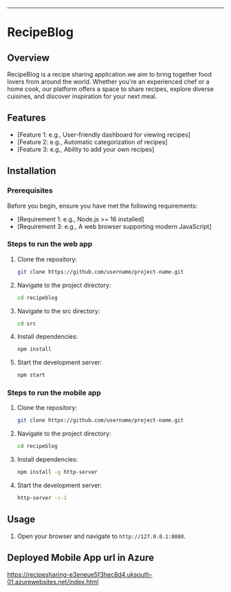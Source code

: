 ---

# RecipeBlog

## Overview
RecipeBlog is a recipe sharing application.we aim to bring together food lovers from around the world. Whether you're an experienced chef or a home cook, our platform offers a space to share recipes, explore diverse cuisines, and discover inspiration for your next meal.

## Features
- [Feature 1: e.g., User-friendly dashboard for viewing recipes]
- [Feature 2: e.g., Automatic categorization of recipes]
- [Feature 3: e.g., Ability to add your own recipes]

## Installation

### Prerequisites
Before you begin, ensure you have met the following requirements:
- [Requirement 1: e.g., Node.js >= 16 installed]
- [Requirement 3: e.g., A web browser supporting modern JavaScript]

### Steps to run the web app
1. Clone the repository:
    ```bash
    git clone https://github.com/username/project-name.git
    ```
2. Navigate to the project directory:
    ```bash
    cd recipeblog
    ```
3. Navigate to the src directory:
    ```bash
    cd src
    ```
4. Install dependencies:
    ```bash
    npm install
    ```
5. Start the development server:
    ```bash
    npm start
    ```

### Steps to run the mobile app
1. Clone the repository:
    ```bash
    git clone https://github.com/username/project-name.git
    ```
2. Navigate to the project directory:
    ```bash
    cd recipeblog
    ```
4. Install dependencies:
    ```bash
    npm install -g http-server
    ```
5. Start the development server:
    ```bash
    http-server -c-1

## Usage
1. Open your browser and navigate to `http://127.0.0.1:8080`.

## Deployed Mobile App url in Azure
https://recipesharing-e3eneue5f3hec8d4.uksouth-01.azurewebsites.net/index.html

